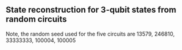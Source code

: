 ## State reconstruction for 3-qubit states from random circuits

Note, the random seed used for the five circuits are 13579, 246810, 33333333, 100004, 100005

